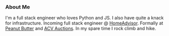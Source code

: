 ### About Me

I'm a full stack engineer who loves Python and JS. I also have quite a knack for infrastructure. Incoming full stack engineer @ [HomeAdvisor](https://www.homeadvisor.com/). Formally at [Peanut Butter](https://www.getpeanutbutter.com/) and [ACV Auctions](https://www.acvauctions.com/). In my spare time I rock climb and hike.
